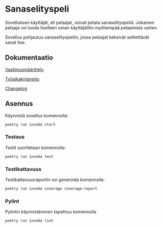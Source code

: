 # Sanaselityspeli

Sovelluksen käyttäjät, eli pelaajat, voivat pelata sanaselityspeliä. Jokainen pelaaja voi luoda itselleen oman käyttäjätilin myöhempää pelaamista varten. 

Sovellus pohjautuu sanaselityspeliin, jossa pelaajat keksivät selitettävät sanat itse.

## Dokumentaatio

[Vaatimusmäärittely](./digipeli/dokumentaatio/vaatimusmaarittely.md)

[Työaikakirjanpito](./digipeli/dokumentaatio/tuntikirjanpito.md)

[Changelog](./digipeli/dokumentaatio/changelog.md)

## Asennus

Käynnistä sovellus komennolla:

```bash
poetry run invoke start
```

### Testaus

Testit suoritetaan komennolla:

```bash
poetry run invoke test
```

### Testikattavuus

Testikattavuusraportin voi generoida komennolla:

```bash
poetry run invoke coverage coverage-report
```

### Pylint

Pylintin käynnistäminen tapahtuu komennolla
```bash
poetry run invoke lint
```
